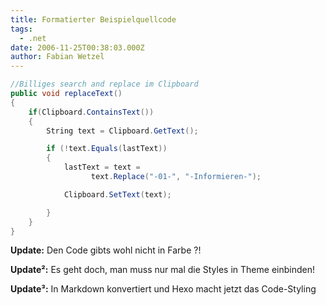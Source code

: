 ```yaml
---
title: Formatierter Beispielquellcode
tags:
  - .net
date: 2006-11-25T00:38:03.000Z
author: Fabian Wetzel
---
```


```cs
//Billiges search and replace im Clipboard
public void replaceText()
{
    if(Clipboard.ContainsText())
    {
        String text = Clipboard.GetText();

        if (!text.Equals(lastText))
        {
            lastText = text =
                  text.Replace("-01-", "-Informieren-");

            Clipboard.SetText(text);

        }
    }
}
```

**Update:** Den Code gibts wohl nicht in Farbe ?!

**Update²:** Es geht doch, man muss nur mal die Styles in Theme einbinden!

**Update³:** In Markdown konvertiert und Hexo macht jetzt das Code-Styling
